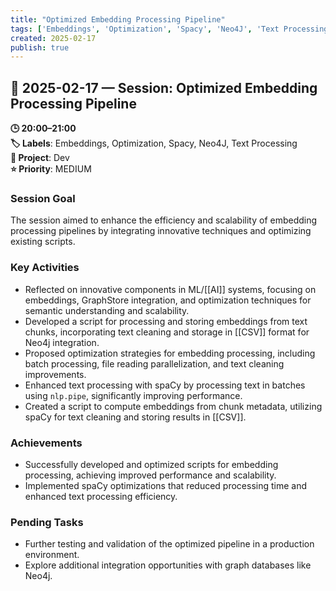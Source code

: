 ```yaml
---
title: "Optimized Embedding Processing Pipeline"
tags: ['Embeddings', 'Optimization', 'Spacy', 'Neo4J', 'Text Processing']
created: 2025-02-17
publish: true
---
```


## 📅 2025-02-17 — Session: Optimized Embedding Processing Pipeline

**🕒 20:00–21:00**  
**🏷️ Labels**: Embeddings, Optimization, Spacy, Neo4J, Text Processing  
**📂 Project**: Dev  
**⭐ Priority**: MEDIUM  


### Session Goal
The session aimed to enhance the efficiency and scalability of embedding processing pipelines by integrating innovative techniques and optimizing existing scripts.

### Key Activities
- Reflected on innovative components in ML/[[AI]] systems, focusing on embeddings, GraphStore integration, and optimization techniques for semantic understanding and scalability.
- Developed a script for processing and storing embeddings from text chunks, incorporating text cleaning and storage in [[CSV]] format for Neo4j integration.
- Proposed optimization strategies for embedding processing, including batch processing, file reading parallelization, and text cleaning improvements.
- Enhanced text processing with spaCy by processing text in batches using `nlp.pipe`, significantly improving performance.
- Created a script to compute embeddings from chunk metadata, utilizing spaCy for text cleaning and storing results in [[CSV]].

### Achievements
- Successfully developed and optimized scripts for embedding processing, achieving improved performance and scalability.
- Implemented spaCy optimizations that reduced processing time and enhanced text processing efficiency.

### Pending Tasks
- Further testing and validation of the optimized pipeline in a production environment.
- Explore additional integration opportunities with graph databases like Neo4j.
